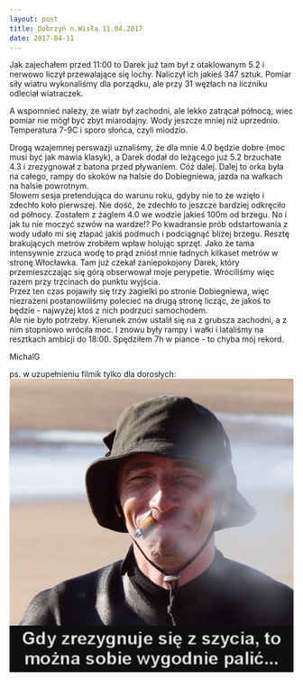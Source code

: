 ```yaml
---
layout: post
title: Dobrzyń n.Wisłą 11.04.2017
date: 2017-04-11
---
```


Jak zajechałem przed 11:00 to Darek już tam był z otaklowanym 5.2 i nerwowo liczył przewalające się lochy.
Naliczył ich jakieś 347 sztuk. Pomiar siły wiatru wykonaliśmy dla porządku, ale przy 31 węzłach na liczniku odleciał wiatraczek.  

A wspomnieć należy, że wiatr był zachodni, ale lekko zatrącał północą, wiec pomiar nie mógł być zbyt miarodajny.
Wody jeszcze mniej niż uprzednio. Temperatura 7-9C i sporo słońca, czyli miodzio.  

Drogą wzajemnej perswazji uznaliśmy, że dla mnie 4.0 będzie dobre (moc musi być jak mawia klasyk),
a Darek dodał do leżącego już 5.2 brzuchate 4.3 i zrezygnował z batona przed pływaniem. 
Cóż dalej. Dalej to orka była na całego, rampy do skoków na halsie do Dobiegniewa, jazda na wałkach na halsie powrotnym.  
Słowem sesja pretendująca do warunu roku, gdyby nie to że wzięło i zdechło koło pierwszej.
Nie dość, że zdechło to jeszcze bardziej odkręciło od północy. Zostałem z żaglem 4.0 we wodzie jakieś 100m od brzegu.
No i jak tu nie moczyć szwów na wardze!? Po kwadransie prób odstartowania z wody udało mi się złapać jakiś podmuch i podciągnąć bliżej brzegu.
Resztę brakujących metrów zrobiłem wpław holując sprzęt. Jako że tama intensywnie zrzuca wodę to prąd zniósł mnie ładnych kilkaset metrów w stronę Włocławka.
Tam już czekał zaniepokojony Darek, który przemieszczając się górą obserwował moje perypetie.
Wróciliśmy więc razem przy trzcinach do punktu wyjścia.  
Przez ten czas pojawiły się trzy żagielki po stronie Dobiegniewa, więc niezrażeni postanowiliśmy polecieć na drugą stronę licząc,
że jakoś to będzie - najwyżej ktoś z nich podrzuci samochodem.  
Ale nie było potrzeby. Kierunek znów ustalił się na z grubsza zachodni, a z nim stopniowo wróciła moc.
I znowu były rampy i wałki i lataliśmy na resztkach ambicji do 18:00. Spędziłem 7h w piance - to chyba mój rekord.

MichalG  

ps. w uzupełnieniu filmik tylko dla dorosłych:
[![Pijoki](https://raw.githubusercontent.com/naspocie/blog/master/images/2017-04-11-Dobrzyn/menda.jpg)](http://www.youtube.com/watch?v=YkAdo2pEokw)

